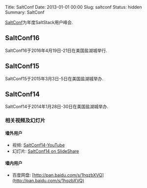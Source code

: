 Title: SaltConf
Date: 2013-01-01 00:00
Slug: saltconf
Status: hidden
Summary: SaltConf

[SaltConf](http://saltconf.com/)为年度SaltStack用户峰会.

## SaltConf16

SaltConf16于2016年4月19日-21日在美国盐湖城举行.

## SaltConf15

SaltConf15于2015年3月3日-5日在美国盐湖城举办.

## SaltConf14

SaltConf14于2014年1月28日-30日在美国盐湖城举办.

### 相关视频及幻灯片

#### 墙外用户

* 视频: [SaltConf14-YouTube](https://www.youtube.com/playlist?list=PL9svBjLDUl_-pwFW8hxeJTq6t3NN-hxgr)
* 幻灯片: [SaltConf14 on SlideShare](http://www.slideshare.net/SaltStack/presentations)

#### 墙内用户

* 百度网盘: [http://pan.baidu.com/s/1hqzbXVQ](http://pan.baidu.com/s/1hqzbXVQ)
